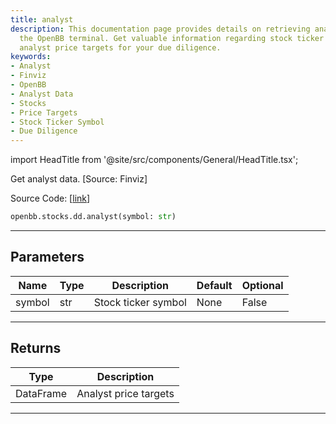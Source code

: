 ```yaml
---
title: analyst
description: This documentation page provides details on retrieving analyst data from
  the OpenBB terminal. Get valuable information regarding stock ticker symbols and
  analyst price targets for your due diligence.
keywords:
- Analyst
- Finviz
- OpenBB
- Analyst Data
- Stocks
- Price Targets
- Stock Ticker Symbol
- Due Diligence
---
```


import HeadTitle from '@site/src/components/General/HeadTitle.tsx';

<HeadTitle title="analyst - Dd - Stocks - Reference | OpenBB SDK Docs" />

Get analyst data. [Source: Finviz]

Source Code: [[link](https://github.com/OpenBB-finance/OpenBBTerminal/tree/main/openbb_terminal/stocks/due_diligence/finviz_model.py#L33)]

```python
openbb.stocks.dd.analyst(symbol: str)
```

---

## Parameters

| Name | Type | Description | Default | Optional |
| ---- | ---- | ----------- | ------- | -------- |
| symbol | str | Stock ticker symbol | None | False |


---

## Returns

| Type | Description |
| ---- | ----------- |
| DataFrame | Analyst price targets |
---
